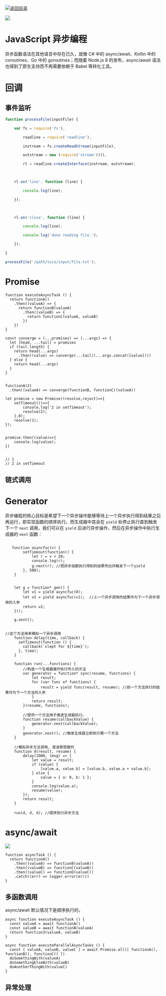 [![返回目录](https://parg.co/USw)](https://parg.co/bxN) 
 
 
 





[![](https://parg.co/UYU)](https://parg.co/bxN)



# JavaScript 异步编程


异步函数语法在其他语言中存在已久，就像 C# 中的 async/await、Kotlin 中的 coroutines、Go 中的 goroutines；而随着 Node.js 8 的发布，async/await 语法也得到了原生支持而不再需要依赖于 Babel 等转化工具。


# 回调


## 事件监听


```js
function processFile(inputFile) {

    var fs = require('fs'),

        readline = require('readline'),

        instream = fs.createReadStream(inputFile),

        outstream = new (require('stream'))(),

        rl = readline.createInterface(instream, outstream);

     

    rl.on('line', function (line) {

        console.log(line);

    });

    

    rl.on('close', function (line) {

        console.log(line);

        console.log('done reading file.');

    });

}

processFile('/path/to/a/input/file.txt');

```


# Promise


```
function executeAsyncTask () {  
  return functionA()
    .then((valueA) => {
      return functionB(valueA)
        .then((valueB) => {          
          return functionC(valueA, valueB)
        })
    })
}
```
```
const converge = (...promises) => (...args) => {  
  let [head, ...tail] = promises
  if (tail.length) {
    return head(...args)
      .then((value) => converge(...tail)(...args.concat([value])))
  } else {
    return head(...args)
  }
}


functionA(2)  
  .then((valueA) => converge(functionB, functionC)(valueA))
```
```
let promise = new Promise((resolve,reject)=>{
	setTimeout(()=>{
		console.log('2 in setTimeout');
		resolve(2);
	},0);
	resolve(1);
});


promise.then((value)=>{
	console.log(value);
})


// 1
// 2 in setTimeout
```


## 链式调用




# Generator


异步编程的核心目标是希望下一个异步操作能够等待上一个异步执行得到结果之后再运行，即实现函数的顺序执行。而生成器中其会在 `yield` 处停止执行直到触发下一个 `next` 调用，我们可以在 `yield` 后进行异步操作，然后在异步操作中执行生成器的 `next` 函数：
```

   function asyncfuc(v) {
        setTimeout(function() {
            let r = v + 20;
            console.log(r);
            g.next(r); //把异步函数执行得到的结果传出并触发下一个yield
        }, 500);
    }
    
    
    let g = function* gen() {
        let v1 = yield asyncfuc(0);
        let v2 = yield asyncfuc(v1);  //上一个异步调用的结果作为下一个异步调用的入参
        return v2;
    }();
    
    g.next();
```
```

//这个方法用来模拟一个异步调用
    function delay(time, callback) {
      setTimeout(function () {
        callback(`slept for ${time}`);
      }, time);
    }
    
    function run(...functions) {
        //构造一个生成器循环执行传入的方法
        var generator = function* sync(resume, functions) {
            let result;
            for (var func of functions) {
                result = yield func(result, resume); //前一个方法执行的结果作为下一个方法的入参
            }
            return result;
        }(resume, functions);
        
        //提供一个方法用于推进生成器执行。
        function resume(callbackValue) {
            generator.next(callbackValue);
        }
        generator.next(); //触发生成器立即执行第一个方法
    }
    
    //模拟异步方法调用, 斐波那契数列
    function d(result, resume) {
        delay(1000, (msg) => {
            let value = result;
            if (value) {
                [value.a, value.b] = [value.b, value.a + value.b];
            } else {
                value = { a: 0, b: 1 };
            }
            console.log(value.a);
            resume(value);
        });
        return result;
    }
    
    run(d, d, d); //顺序执行异步方法
```


# async/await


![](https://coding.net/u/hoteam/p/Cache/git/raw/master/2017/6/1/async.png)


```
function asyncTask () {  
  return functionA()
    .then((valueA) => functionB(valueA))
    .then((valueB) => functionC(valueB))
    .then((valueC) => functionD(valueC))
    .catch((err) => logger.error(err))
}
```




## 多函数调用


async/await 默认情况下是顺序执行的，

```
async function executeAsyncTask () {  
  const valueA = await functionA()
  const valueB = await functionB(valueA)
  return function3(valueA, valueB)
}
```
```
async function executeParallelAsyncTasks () {  
  const [ valueA, valueB, valueC ] = await Promise.all([ functionA(), functionB(), functionC() ])
  doSomethingWith(valueA)
  doSomethingElseWith(valueB)
  doAnotherThingWith(valueC)
}
```
## 异常处理



